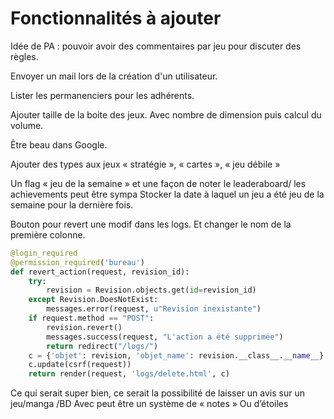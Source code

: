 # Fonctionnalités à ajouter

Idée de PA : pouvoir avoir des commentaires par jeu pour discuter des règles.

Envoyer un mail lors de la création d'un utilisateur.

Lister les permanenciers pour les adhérents.

Ajouter taille de la boite des jeux. Avec nombre de dimension puis calcul du volume.

Être beau dans Google.

Ajouter des types aux jeux « stratégie », « cartes », « jeu débile »

Un flag « jeu de la semaine » et une façon de noter le leaderaboard/ les achievements peut être sympa
Stocker la date à laquel un jeu a été jeu de la semaine pour la dernière fois.

Bouton pour revert une modif dans les logs. Et changer le nom de la première colonne.

```Python
@login_required
@permission_required('bureau')
def revert_action(request, revision_id):
    try:
        revision = Revision.objects.get(id=revision_id)
    except Revision.DoesNotExist:
        messages.error(request, u"Revision inexistante")
    if request.method == "POST":
        revision.revert()
        messages.success(request, "L'action a été supprimée")
        return redirect("/logs/")
    c = {'objet': revision, 'objet_name': revision.__class__.__name__}
    c.update(csrf(request))
    return render(request, 'logs/delete.html', c)
```

Ce qui serait super bien, ce serait la possibilité de laisser un avis sur un jeu/manga /BD
Avec peut être un système de « notes »
Ou d’étoiles

